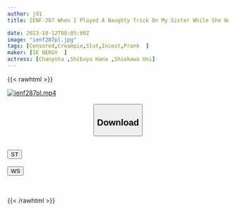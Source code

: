 ```yaml
---
author: j91
title: IENF-287 When I Played A Naughty Trick On My Sister While She Was Sleeping, She Asked Me To Fuck Her Raw, And Even Though I Was About To Cum, She Was Locked With Crab Scissors And Couldn't Escape, So I Cum Inside Her! Four

date: 2023-10-12T00:05:00Z
image: "ienf287pl.jpg"
tags: [Censored,Creampie,Slut,Incest,Prank	]
maker: [IE NERGY  ]
actress: [Chanyota ,Shibuya Hana ,Shiokawa Uni]
---
```



{{< rawhtml >}}

<div class="video" data-videoid="0AVzkbpr90cbjeQ">
    <a href="javascript:;">
        <img src="https://my.j91.asia/posts/ienf287pl/ienf287pl.jpg" width="WIDTH" height="HEIGHT" alt="ienf287pl.mp4" loading="lazy">
    </a>
</div>

<script type="text/javascript" src="https://j91.asia/asset/on-demand-st.js"></script>

<br>
  <link rel="stylesheet" href="https://j91.asia/asset/bs5.css">
  
  <center>
  <button class="btn btn-primary" type="button" data-bs-toggle="collapse" data-bs-target=".multi-collapse" aria-expanded="false" aria-controls="multiCollapseExample1 multiCollapseExample2"><h2>Download</h2></button></center>
</p>
<div class="row">
  <div class="col">
    <div class="collapse multi-collapse" id="multiCollapseExample1">
      <div class="card card-body">
	      	      <br>
<div class="buttons">  
<a href="https://streamtape.to/v/0AVzkbpr90cbjeQ"><button class="btn-hover color-3"><i class="fa fa-download"></i> ST</button></a></div>
    </div>
  </div>
</div>
  <div class="col">
    <div class="collapse multi-collapse" id="multiCollapseExample2">
      <div class="card card-body">
	      <br>
<div class="buttons">
    <a href="https://wolfstream.tv/c0805n8y9l7r"><button class="btn-hover color-9"><i class="fa fa-download"></i> WS</button></a></div>
<br><br>
      </div>
    </div>
  </div>
</div>

{{< /rawhtml >}}